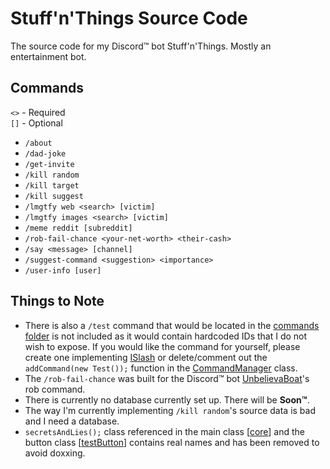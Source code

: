 # Stuff'n'Things Source Code
The source code for my Discord™ bot Stuff'n'Things. Mostly an entertainment bot.

## Commands
`<>` - Required<br>
`[]` - Optional
* `/about`
* `/dad-joke`
* `/get-invite`
* `/kill random`
* `/kill target`
* `/kill suggest`
* `/lmgtfy web <search> [victim]`
* `/lmgtfy images <search> [victim]`
* `/meme reddit [subreddit]`
* `/rob-fail-chance <your-net-worth> <their-cash>`
* `/say <message> [channel]`
* `/suggest-command <suggestion> <importance>`
* `/user-info [user]`

## Things to Note
* There is also a `/test` command that would be located in the [commands folder](https://github.com/dumbdemon/Stuff-n-Things/tree/master/src/main/java/com/terransky/TestingBot/slashSystem/commands) is not included as it would contain hardcoded IDs that I do not wish to expose. If you would like the command for yourself, please create one implementing [ISlash](https://github.com/dumbdemon/Stuff-n-Things/blob/master/src/main/java/com/terransky/TestingBot/slashSystem/ISlash.java) or delete/comment out the `addCommand(new Test());` function in the [CommandManager](https://github.com/dumbdemon/Stuff-n-Things/blob/master/src/main/java/com/terransky/TestingBot/slashSystem/CommandManager.java) class.
* The `/rob-fail-chance` was built for the Discord™ bot [UnbelievaBoat](https://unbelievaboat.com/)'s rob command.
* There is currently no database currently set up. There will be **Soon™**.
* The way I'm currently implementing `/kill random`'s source data is bad and I need a database.
* `secretsAndLies();` class referenced in the main class [[core](https://github.com/dumbdemon/Stuff-n-Things/blob/9fe8fd3353d27519a99fcbe3450f27ef0ce548ba/src/main/java/com/terransky/TestingBot/core.java#L36)] and the button class [[testButton](https://github.com/dumbdemon/Stuff-n-Things/blob/9fe8fd3353d27519a99fcbe3450f27ef0ce548ba/src/main/java/com/terransky/TestingBot/buttonSystem/buttons/testButton.java#L26)] contains real names and has been removed to avoid doxxing.
